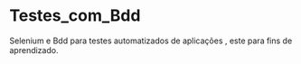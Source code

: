 # Testes_com_Bdd
Selenium e Bdd para testes automatizados  de aplicações , este para fins de aprendizado.
